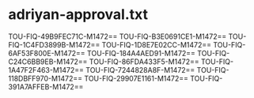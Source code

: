 # adriyan-approval.txt
TOU-FIQ-49B9FEC71C-M1472==
TOU-FIQ-B3E0691CE1-M1472==
TOU-FIQ-1C4FD3899B-M1472==
TOU-FIQ-1D8E7E02CC-M1472==
TOU-FIQ-6AF53F800E-M1472==
TOU-FIQ-184A4AED91-M1472==
TOU-FIQ-C24C6BB9EB-M1472==
TOU-FIQ-86FDA433F5-M1472==
TOU-FIQ-1A47F2F463-M1472==
TOU-FIQ-7244828A8F-M1472==
TOU-FIQ-118DBFF970-M1472==
TOU-FIQ-29907E1161-M1472==
TOU-FIQ-391A7AFFEB-M1472==
